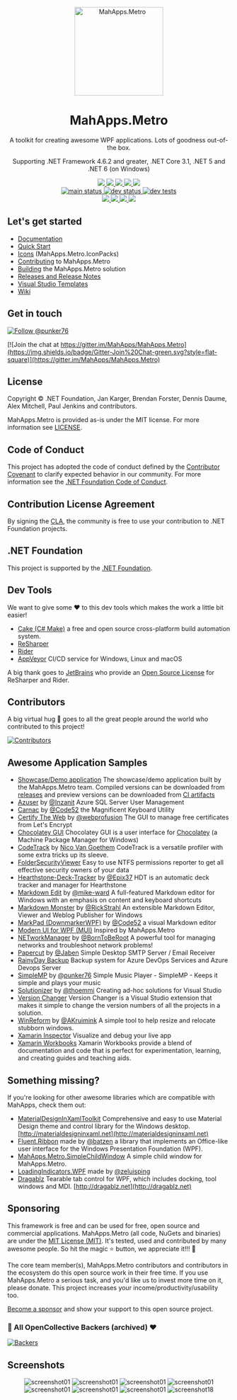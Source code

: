 <div align="center">
  <br />
  <a href="https://github.com/MahApps/MahApps.Metro">
    <img alt="MahApps.Metro" width="200" heigth="200" src="./docs/logo_ukraine.png">
  </a>
  <h1>MahApps.Metro</h1>
  <p>
    A toolkit for creating awesome WPF applications. Lots of goodness out-of-the box.
  </p>
  <p>
    Supporting .NET Framework 4.6.2 and greater, .NET Core 3.1, .NET 5 and .NET 6 (on Windows)
  </p>
  <a href="https://www.nuget.org/packages/MahApps.Metro">
    <img src="https://img.shields.io/nuget/dt/MahApps.Metro.svg?style=flat-square">
  </a>
  <a href="https://www.nuget.org/packages/MahApps.Metro">
    <img src="https://img.shields.io/nuget/v/MahApps.Metro.svg?style=flat-square">
  </a>
  <a href="https://www.nuget.org/packages/MahApps.Metro">
    <img src="https://img.shields.io/nuget/vpre/MahApps.Metro.svg?style=flat-square&label=nuget-pre">
  </a>
  <a href="https://ci.appveyor.com/nuget/mahapps.metro">
    <img src="https://img.shields.io/badge/nuget--pre-appveyor-green.svg?style=flat-square">
  </a>
  <a href="https://github.com/MahApps/MahApps.Metro/releases/latest">
    <img src="https://img.shields.io/github/release/MahApps/MahApps.Metro.svg?style=flat-square">
  </a>
  <br />
  <a href="https://ci.appveyor.com/project/punker76/mahapps-metro/branch/main">
    <img alt="main status" src="https://img.shields.io/appveyor/ci/punker76/mahapps-metro/master.svg?style=flat-square&&label=main">
  </a>
  <a href="https://ci.appveyor.com/project/punker76/mahapps-metro/branch/develop">
    <img alt="dev status" src="https://img.shields.io/appveyor/ci/punker76/mahapps-metro/develop.svg?style=flat-square&&label=develop">
  </a>
  <a href="https://ci.appveyor.com/project/punker76/mahapps-metro/branch/develop">
    <img alt="dev tests" src="https://img.shields.io/appveyor/tests/punker76/mahapps-metro/develop.svg?style=flat-square">
  </a>
  <br />
  <a href="https://github.com/MahApps/MahApps.Metro/issues">
    <img src="https://img.shields.io/github/issues-raw/MahApps/MahApps.Metro.svg?style=flat-square">
  </a>
  <a href="https://github.com/MahApps/MahApps.Metro/issues">
    <img src="https://img.shields.io/github/issues-closed-raw/MahApps/MahApps.Metro.svg?style=flat-square">
  </a>
  <a href="https://github.com/MahApps/MahApps.Metro/issues">
    <img src="https://img.shields.io/github/issues-pr-raw/MahApps/MahApps.Metro.svg?style=flat-square">
  </a>
  <a href="https://github.com/MahApps/MahApps.Metro/issues">
    <img src="https://img.shields.io/github/issues-pr-closed-raw/MahApps/MahApps.Metro.svg?style=flat-square">
  </a>
</div>

## Let's get started

- [Documentation](https://github.com/MahApps/MahApps.Metro/wiki/Documentation)
- [Quick Start](https://github.com/MahApps/MahApps.Metro/wiki/Quick-Start)
- [Icons](https://github.com/MahApps/MahApps.Metro/wiki/Icons) (MahApps.Metro.IconPacks)
- [Contributing](https://github.com/MahApps/MahApps.Metro/wiki/Contributing) to MahApps.Metro
- [Building](https://github.com/MahApps/MahApps.Metro/wiki/Building-the-MahApps.Metro-solution) the MahApps.Metro solution
- [Releases and Release Notes](https://github.com/MahApps/MahApps.Metro/releases)
- [Visual Studio Templates](https://github.com/MahApps/MahApps.Metro/wiki/Visual-Studio-Templates)
- [Wiki](https://github.com/MahApps/MahApps.Metro/wiki)

## Get in touch

[![Follow @punker76](https://img.shields.io/badge/Twitter-Follow%20%40punker76-blue.svg?style=flat-square)](https://twitter.com/intent/follow?screen_name=punker76)

[![Join the chat at https://gitter.im/MahApps/MahApps.Metro](https://img.shields.io/badge/Gitter-Join%20Chat-green.svg?style=flat-square)](https://gitter.im/MahApps/MahApps.Metro)

## License

Copyright © .NET Foundation, Jan Karger, Brendan Forster, Dennis Daume, Alex Mitchell, Paul Jenkins and contributors.

MahApps.Metro is provided as-is under the MIT license. For more information see [LICENSE](./LICENSE).

## Code of Conduct

This project has adopted the code of conduct defined by the [Contributor Covenant](http://contributor-covenant.org/)
to clarify expected behavior in our community.
For more information see the [.NET Foundation Code of Conduct](http://www.dotnetfoundation.org/code-of-conduct).

## Contribution License Agreement

By signing the [CLA](https://cla.dotnetfoundation.org/MahApps/MahApps.Metro), the community is free to use your contribution to .NET Foundation projects.

## .NET Foundation

This project is supported by the [.NET Foundation](http://www.dotnetfoundation.org).

## Dev Tools

We want to give some :heart: to this dev tools which makes the work a little bit easier!

- [Cake (C# Make)](https://cakebuild.net/) a free and open source cross-platform build automation system.
- [ReSharper](https://www.jetbrains.com/resharper/)
- [Rider](https://www.jetbrains.com/rider/)
- [AppVeyor](https://www.appveyor.com/) CI/CD service for Windows, Linux and macOS

A big thank goes to [JetBrains](https://www.jetbrains.com) who provide an [Open Source License](https://www.jetbrains.com/community/opensource/) for ReSharper and Rider.

## Contributors

A big virtual hug :hugs: goes to all the great people around the world who contributed to this project!

[![Contributors](https://opencollective.com/mahappsmetro/contributors.svg?width=900&button=false)](https://github.com/MahApps/MahApps.Metro/graphs/contributors)

## Awesome Application Samples

* [Showcase/Demo application](./src/MahApps.Metro.Samples/MahApps.Metro.Demo) The showcase/demo application built by the MahApps.Metro team. Compiled versions can be downloaded from [releases](https://github.com/MahApps/MahApps.Metro/releases) and preview versions can be downloaded from [CI artifacts](https://ci.appveyor.com/project/punker76/mahapps-metro/branch/develop/artifacts)
* [Azuser](https://github.com/Inzanit/azuser) by [@Inzanit](https://github.com/Inzanit) Azure SQL Server User Management
* [Carnac](https://github.com/Code52/carnac) by [@Code52](https://github.com/Code52) the Magnificent Keyboard Utility
* [Certify The Web](https://github.com/webprofusion/certify) by [@webprofusion](https://github.com/webprofusion) The GUI to manage free certificates from Let's Encrypt
* [Chocolatey GUI](https://github.com/chocolatey/ChocolateyGUI) Chocolatey GUI is a user interface for [Chocolatey](https://chocolatey.org/) (a Machine Package Manager for Windows)
* [CodeTrack](http://www.getcodetrack.com) by [Nico Van Goethem](https://twitter.com/GoethemNico) CodeTrack is a versatile profiler with some extra tricks up its sleeve.
* [FolderSecurityViewer](https://www.foldersecurityviewer.com) Easy to use NTFS permissions reporter to get all effective security owners of your data
* [Hearthstone-Deck-Tracker](https://github.com/Epix37/Hearthstone-Deck-Tracker) by [@Epix37](https://github.com/Epix37) HDT is an automatic deck tracker and manager for Hearthstone
* [Markdown Edit](https://github.com/mike-ward/Markdown-Edit) by [@mike-ward](https://github.com/mike-ward) A full-featured Markdown editor for Windows with an emphasis on content and keyboard shortcuts
* [Markdown Monster](https://markdownmonster.west-wind.com) by [@RickStrahl](https://github.com/RickStrahl) An extensible Markdown Editor, Viewer and Weblog Publisher for Windows
* [MarkPad (DownmarkerWPF)](https://github.com/Code52/DownmarkerWPF) by [@Code52](https://github.com/Code52) a visual Markdown editor
* [Modern UI for WPF (MUI)](https://github.com/firstfloorsoftware/mui) Inspired by MahApps.Metro
* [NETworkManager](https://github.com/BornToBeRoot/NETworkManager) by [@BornToBeRoot](https://github.com/BornToBeRoot) A powerful tool for managing networks and troubleshoot network problems!
* [Papercut](https://github.com/jaben/papercut) by [@Jaben](https://github.com/Jaben) Simple Desktop SMTP Server / Email Receiver
* [RainyDay Backup](https://www.copidal.com) Backup system for Azure DevOps Services and Azure Devops Server
* [SimpleMP](https://github.com/punker76/simple-music-player) by [@punker76](https://github.com/punker76) Simple Music Player - SimpleMP - Keeps it simple and plays your music
* [Solutionizer](https://github.com/thoemmi/Solutionizer) by [@thoemmi](https://github.com/thoemmi) Creating ad-hoc solutions for Visual Studio
* [Version Changer](https://marketplace.visualstudio.com/items?itemName=Newky2k.VersionChanger2022) Version Changer is a Visual Studio extension that makes it simple to change the version numbers of all the projects in a solution.
* [WinReform](https://github.com/AKruimink/WinReform) by [@AKruimink](https://github.com/AKruimink) A simple tool to help resize and relocate stubborn windows.
* [Xamarin Inspector](https://docs.microsoft.com/en-us/xamarin/tools/inspector/release-notes/) Visualize and debug your live app
* [Xamarin Workbooks](https://github.com/microsoft/workbooks) Xamarin Workbooks provide a blend of documentation and code that is perfect for experimentation, learning, and creating guides and teaching aids.

## Something missing?

If you're looking for other awesome libraries which are compatible with MahApps, check them out:

- [MaterialDesignInXamlToolkit](https://github.com/ButchersBoy/MaterialDesignInXamlToolkit) Comprehensive and easy to use Material Design theme and control library for the Windows desktop. [http://materialdesigninxaml.net](http://materialdesigninxaml.net)
- [Fluent.Ribbon](https://github.com/fluentribbon/Fluent.Ribbon) made by [@batzen](https://github.com/batzen) a library that implements an Office-like user interface for the Windows Presentation Foundation (WPF).
- [MahApps.Metro.SimpleChildWindow](https://github.com/punker76/MahApps.Metro.SimpleChildWindow) A simple child window for MahApps.Metro.
- [LoadingIndicators.WPF](https://github.com/zeluisping/LoadingIndicators.WPF) made by [@zeluisping](https://github.com/zeluisping)
- [Dragablz](https://github.com/ButchersBoy/Dragablz) Tearable tab control for WPF, which includes docking, tool windows and MDI. [http://dragablz.net](http://dragablz.net)

## Sponsoring

This framework is free and can be used for free, open source and commercial applications. MahApps.Metro (all code, NuGets and binaries) are under the [MIT License (MIT)](./LICENSE). It's tested, used and contributed by many awesome people. So hit the magic :star: button, we appreciate it!!! :pray:

The core team member(s), MahApps.Metro contributors and contributors in the ecosystem do this open source work in their free time. If you use MahApps.Metro a serious task, and you'd like us to invest more time on it, please donate. This project increases your income/productivity/usability too.

[Become a sponsor](https://github.com/sponsors/punker76) and show your support to this open source project.

### :pray: All OpenCollective Backers (archived) :heart:

[![Backers](https://opencollective.com/mahappsmetro/backers.svg?button=false)](https://opencollective.com/mahappsmetro#section-contributors)

## Screenshots

<div align="center">

<img alt="screenshot01" src="./docs/2020-05-23_14h26_59.png">

<img alt="screenshot01" src="./docs/2020-05-23_14h27_24.png">

<img alt="screenshot01" src="./docs/2020-05-23_14h27_45.png">

<img alt="screenshot01" src="./docs/2020-05-23_14h27_55.png">

<img alt="screenshot01" src="./docs/2020-05-23_14h28_34.png">

<img alt="screenshot01" src="./docs/2020-05-23_14h28_56.png">

<img alt="screenshot01" src="./docs/2020-05-23_14h30_24.png">

<img alt="screenshot18" src="./docs/mahapps_v1.6.0.gif">

</div>
